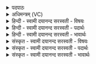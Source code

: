 <details><summary>पदपाठः</summary>

पृश्निः॑। ति॒र॒श्चीन॑पृश्नि॒रिति॑ तिर॒श्चीन॑ऽपृश्निः। ऊ॒र्ध्वपृ॑श्नि॒रित्यू॒र्ध्वऽपृ॑श्निः। ते। मा॒रु॒ताः। फ॒ल्गूः। लो॒हि॒तो॒र्णीति॑ लोहितऽऊ॒र्णी। प॒ल॒क्षी। ताः। सा॒र॒स्व॒त्यः᳖। प्ली॒हा॒कर्णः॑। प्ली॒ह॒कर्ण॒ इति॑ प्लीह॒ऽकर्णः॑। शु॒ण्ठा॒कर्णः॑। शु॒ण्ठ॒कर्णः॑ इति॑ शुण्ठ॒ऽकर्णः॑। अ॒ध्या॒लो॒ह॒कर्ण॒ इत्य॑ध्यालोह॒ऽकर्णः॑। ते। त्वा॒ष्ट्राः। कृ॒ष्णग्री॑व॒ इति॑ कृ॒ष्णऽग्री॑वः। शि॒ति॒कक्ष॒ऽइति॑ शिति॒ऽकक्षः॑। अ॒ञ्जि॒स॒क्थऽइत्य॑ञ्जिऽस॒क्थः। ते। ऐ॒न्द्रा॒ग्नाः। कृ॒ष्णाञ्जि॒रिति॑ कृ॒ष्णऽअ॑ञ्जिः। अल्पा॑ञ्जि॒रित्यल्प॑ऽअञ्जिः। म॒हाञ्जि॒रिति॑ म॒हाऽअ॑ञ्जिः। ते। उ॒ष॒स्याः᳖। ४।
</details>

<details><summary>अधिमन्त्रम् (VC)</summary>

- मरुतादयो देवताः
- प्रजापतिर्ऋषिः
- विराडतिधृतिः
- षड्जः
</details>

<details><summary>हिन्दी - स्वामी दयानन्द सरस्वती  - विषयः</summary>

फिर उसी विषय को अगले मन्त्र में कहा है ॥
</details>

<details><summary>हिन्दी - स्वामी दयानन्द सरस्वती  - पदार्थः</summary>

पदार्थान्वयभाषाः -  हे मनुष्यो जो (पृश्निः) पूछने योग्य (तिरश्चीनपृश्निः) जिसका तिरछा स्पर्श और (ऊर्ध्वपृश्निः) जिसका ऊँचा वा उत्तम स्पर्श है, (ते) वे (मारुताः) वायु देवतावाले। जो (फल्गूः) फलों को प्राप्त हों (लोहितोर्णी) जिसकी लाल ऊर्णा अर्थात् देह के बाल और (पलक्षी) जिसकी चञ्चल-चपल आँखें ऐसे पशु हैं, (ताः) वे (सारस्वत्यः) सरस्वती देवतावाले (प्लीहाकर्णः) जिसके कान में प्लीहा रोग के आकार के चिह्न हों (शुण्ठाकर्णः) जिसके सूखे कान और जिसके (अध्यालोहकर्णः) अच्छे प्रकार प्राप्त हुए सुवर्ण के समान कान ऐसे जो पशु हैं, (ते) वे सब (त्वाष्ट्राः) त्वष्टा देवतावाले, जो (कृष्णग्रीवः) काले गलेवाले (शितिकक्षः) जिसके पांजर की ओर सुपेद अङ्ग और (अञ्जिसक्थः) जिसकी प्रसिद्ध जङ्घा अर्थात् स्थूल होने से अलग विदित हों, ऐसे जो पशु हैं, (ते) वे सब (ऐन्द्राग्नाः) पवन और बिजुली देवतावाले तथा (कृष्णाञ्जिः) जिसकी करोदी हुई चाल (अल्पाञ्जिः) जिसकी थोड़ी चाल और (महाञ्जिः) जिसकी बड़ी चाल ऐसे जो पशु हैं, (ते) वे सब (उषस्याः) उषा देवतावाले होते हैं, यह जानना चाहिये ॥४ ॥
</details>

<details><summary>हिन्दी - स्वामी दयानन्द सरस्वती  - भावार्थः</summary>

भावार्थभाषाः -  जो पशु और पक्षी पवन गुण वा जो नदी गुण वा जो सूर्य गुण वा जो पवन और बिजुली गुण तथा जो प्रातःसमय की वेला के गुणवाले हैं, उनसे उन्हीं के अनुकूल काम सिद्ध करने चाहियें ॥४ ॥
</details>

<details><summary>संस्कृत - स्वामी दयानन्द सरस्वती  - विषयः</summary>

पुनस्तमेव विषयमाह ॥
</details>

<details><summary>संस्कृत - स्वामी दयानन्द सरस्वती  - पदार्थः</summary>

पदार्थान्वयभाषाः -  हे मनुष्या ये पृश्निस्तिरश्चीनपृश्निरूर्ध्वपृश्निश्च सन्ति ते मारुताः। याः फल्गूर्लोहितोर्णी पलक्षी च सन्ति ताः सारस्वत्यः। ये प्लीहाकर्णः शुण्ठाकर्णोऽध्यालोहकर्णश्च सन्ति ते त्वाष्ट्राः। ये कृष्णग्रीवः शितिकक्षोऽञ्जिसक्थश्च सन्ति त ऐन्द्राग्नाः। ये कृष्णाञ्जिरल्पाञ्जिर्महाञ्जिश्च सन्ति त उषस्याश्च भवन्तीति वेद्यम् ॥४ ॥
</details>

<details><summary>संस्कृत - स्वामी दयानन्द सरस्वती  - भावार्थः</summary>

भावार्थभाषाः -  ये पशवः पक्षिणश्च वायुगुणा ये नदीगुणा ये सूर्य्यगुणा ये वायुविद्युद्गुणा ये चोषोगुणाः सन्ति, तैस्तदनुकूलानि कार्य्याणि साधनीयानि ॥४ ॥
</details>